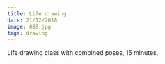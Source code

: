 ```yaml
---
title: Life drawing
date: 21/12/2018
image: 088.jpg
tags: drawing
---
```


Life drawing class with combined poses, 15 minutes.
